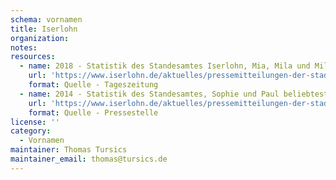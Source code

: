 ```yaml
---
schema: vornamen
title: Iserlohn
organization: 
notes: 
resources:
  - name: 2018 - Statistik des Standesamtes Iserlohn, Mia, Mila und Milan sind beliebteste Vornamen 2018 - Weniger Geburten – mehr Eheschließungen
    url: 'https://www.iserlohn.de/aktuelles/pressemitteilungen-der-stadt/einzelansicht/?tx_ttnews%5Btt_news%5D=11697&cHash=ffce50aa776e99bde02d27297f746f46'
    format: Quelle - Tageszeitung
  - name: 2014 - Statistik des Standesamtes, Sophie und Paul beliebteste Vornamen - Anzahl der Geburten gestiegen
    url: 'https://www.iserlohn.de/aktuelles/pressemitteilungen-der-stadt/einzelansicht/?L=0&tx_ttnews%5Btt_news%5D=8152&cHash=19b1cf47037d41a2549f0d7104409fa1'
    format: Quelle - Pressestelle
license: ''
category:
  - Vornamen
maintainer: Thomas Tursics
maintainer_email: thomas@tursics.de
---
```

